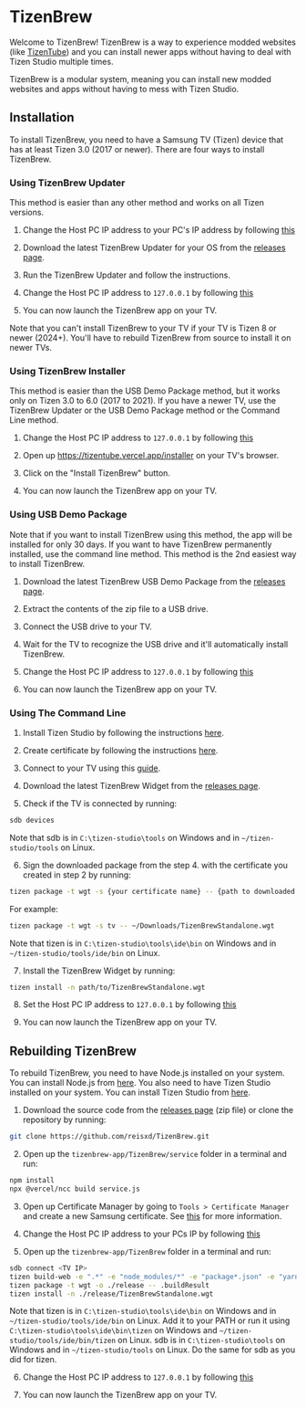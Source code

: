 # TizenBrew

Welcome to TizenBrew! TizenBrew is a way to experience modded websites (like [TizenTube](https://github.com/reisxd/TizenTube)) and you can install newer apps without having to deal with Tizen Studio multiple times.

TizenBrew is a modular system, meaning you can install new modded websites and apps without having to mess with Tizen Studio.

## Installation

To install TizenBrew, you need to have a Samsung TV (Tizen) device that has at least Tizen 3.0 (2017 or newer). There are four ways to install TizenBrew.

### Using TizenBrew Updater

This method is easier than any other method and works on all Tizen versions.

1. Change the Host PC IP address to your PC's IP address by following [this](https://developer.samsung.com/smarttv/develop/getting-started/using-sdk/tv-device.html#Connecting-the-TV-and-SDK)

2. Download the latest TizenBrew Updater for your OS from the [releases page](https://github.com/reisxd/TizenBrew/releases/latest).

3. Run the TizenBrew Updater and follow the instructions.

4. Change the Host PC IP address to `127.0.0.1` by following [this](https://developer.samsung.com/smarttv/develop/getting-started/using-sdk/tv-device.html#Connecting-the-TV-and-SDK)

5. You can now launch the TizenBrew app on your TV.

Note that you can't install TizenBrew to your TV if your TV is Tizen 8 or newer (2024+). You'll have to rebuild TizenBrew from source to install it on newer TVs.

### Using TizenBrew Installer

This method is easier than the USB Demo Package method, but it works only on Tizen 3.0 to 6.0 (2017 to 2021). If you have a newer TV, use the TizenBrew Updater or the USB Demo Package method or the Command Line method.

1. Change the Host PC IP address to `127.0.0.1` by following [this](https://developer.samsung.com/smarttv/develop/getting-started/using-sdk/tv-device.html#Connecting-the-TV-and-SDK)

2. Open up https://tizentube.vercel.app/installer on your TV's browser.

3. Click on the "Install TizenBrew" button.

4. You can now launch the TizenBrew app on your TV.

### Using USB Demo Package

Note that if you want to install TizenBrew using this method, the app will be installed for only 30 days. If you want to have TizenBrew permanently installed, use the command line method. This method is the 2nd easiest way to install TizenBrew.

1. Download the latest TizenBrew USB Demo Package from the [releases page](https://github.com/reisxd/TizenBrew/releases/latest).

2. Extract the contents of the zip file to a USB drive.

3. Connect the USB drive to your TV.

4. Wait for the TV to recognize the USB drive and it'll automatically install TizenBrew.

5. Change the Host PC IP address to `127.0.0.1` by following [this](https://developer.samsung.com/smarttv/develop/getting-started/using-sdk/tv-device.html#Connecting-the-TV-and-SDK)

6. You can now launch the TizenBrew app on your TV.

### Using The Command Line

1. Install Tizen Studio by following the instructions [here](https://developer.samsung.com/smarttv/develop/getting-started/setting-up-sdk/installing-tv-sdk.html).

2. Create certificate by following the instructions [here](https://developer.samsung.com/smarttv/develop/getting-started/setting-up-sdk/creating-certificates.html).

3. Connect to your TV using this [guide](https://developer.samsung.com/smarttv/develop/getting-started/using-sdk/tv-device.html).

4. Download the latest TizenBrew Widget from the [releases page](https://github.com/reisxd/TizenBrew/releases).

5. Check if the TV is connected by running:
```bash
sdb devices
```

Note that sdb is in `C:\tizen-studio\tools` on Windows and in `~/tizen-studio/tools` on Linux.

6. Sign the downloaded package from the step 4. with the certificate you created in step 2 by running:
```bash
tizen package -t wgt -s {your certificate name} -- {path to downloaded widget file}
```

For example:
```bash
tizen package -t wgt -s tv -- ~/Downloads/TizenBrewStandalone.wgt                          
```

Note that tizen is in `C:\tizen-studio\tools\ide\bin` on Windows and in `~/tizen-studio/tools/ide/bin` on Linux.

7. Install the TizenBrew Widget by running:
```bash
tizen install -n path/to/TizenBrewStandalone.wgt 
```

8. Set the Host PC IP address to `127.0.0.1` by following [this](https://developer.samsung.com/smarttv/develop/getting-started/using-sdk/tv-device.html#Connecting-the-TV-and-SDK)

9. You can now launch the TizenBrew app on your TV.


## Rebuilding TizenBrew

To rebuild TizenBrew, you need to have Node.js installed on your system. You can install Node.js from [here](https://nodejs.org/). You also need to have Tizen Studio installed on your system. You can install Tizen Studio from [here](https://developer.samsung.com/smarttv/develop/getting-started/setting-up-sdk/installing-tv-sdk.html).

1. Download the source code from the [releases page](https://github.com/reisxd/TizenBrew/releases/latest) (zip file) or clone the repository by running:
```bash
git clone https://github.com/reisxd/TizenBrew.git
```

2. Open up the `tizenbrew-app/TizenBrew/service` folder in a terminal and run:

```bash
npm install
npx @vercel/ncc build service.js
```

3. Open up Certificate Manager by going to `Tools > Certificate Manager` and create a new Samsung certificate. See [this](https://developer.samsung.com/smarttv/develop/getting-started/setting-up-sdk/creating-certificates.html) for more information.

4. Change the Host PC IP address to your PCs IP by following [this](https://developer.samsung.com/smarttv/develop/getting-started/using-sdk/tv-device.html#Connecting-the-TV-and-SDK)

5. Open up the `tizenbrew-app/TizenBrew` folder in a terminal and run:

```bash
sdb connect <TV IP>
tizen build-web -e ".*" -e "node_modules/*" -e "package*.json" -e "yarn.lock"
tizen package -t wgt -o ./release -- .buildResult
tizen install -n ./release/TizenBrewStandalone.wgt
```

Note that tizen is in `C:\tizen-studio\tools\ide\bin` on Windows and in `~/tizen-studio/tools/ide/bin` on Linux. Add it to your PATH or run it using `C:\tizen-studio\tools\ide\bin\tizen` on Windows and `~/tizen-studio/tools/ide/bin/tizen` on Linux. sdb is in `C:\tizen-studio\tools` on Windows and in `~/tizen-studio/tools` on Linux. Do the same for sdb as you did for tizen.

6. Change the Host PC IP address to `127.0.0.1` by following [this](https://developer.samsung.com/smarttv/develop/getting-started/using-sdk/tv-device.html#Connecting-the-TV-and-SDK)

7. You can now launch the TizenBrew app on your TV.
